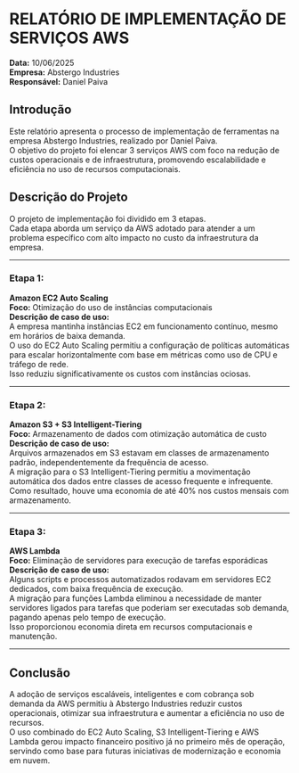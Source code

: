 # RELATÓRIO DE IMPLEMENTAÇÃO DE SERVIÇOS AWS

**Data:** 10/06/2025  
**Empresa:** Abstergo Industries  
**Responsável:** Daniel Paiva

## Introdução

Este relatório apresenta o processo de implementação de ferramentas na empresa Abstergo Industries, realizado por Daniel Paiva. <br>
O objetivo do projeto foi elencar 3 serviços AWS com foco na redução de custos operacionais e de infraestrutura, promovendo escalabilidade e eficiência no uso de recursos computacionais.

## Descrição do Projeto

O projeto de implementação foi dividido em 3 etapas. <br>Cada etapa aborda um serviço da AWS adotado para atender a um problema específico com alto impacto no custo da infraestrutura da empresa.

---

### Etapa 1:  
**Amazon EC2 Auto Scaling**  
**Foco:** Otimização do uso de instâncias computacionais  
**Descrição de caso de uso:**  
A empresa mantinha instâncias EC2 em funcionamento contínuo, mesmo em horários de baixa demanda. <br>O uso do EC2 Auto Scaling permitiu a configuração de políticas automáticas para escalar horizontalmente com base em métricas como uso de CPU e tráfego de rede. <br>Isso reduziu significativamente os custos com instâncias ociosas.

---

### Etapa 2:  
**Amazon S3 + S3 Intelligent-Tiering**  
**Foco:** Armazenamento de dados com otimização automática de custo  
**Descrição de caso de uso:**  
Arquivos armazenados em S3 estavam em classes de armazenamento padrão, independentemente da frequência de acesso. <br>A migração para o S3 Intelligent-Tiering permitiu a movimentação automática dos dados entre classes de acesso frequente e infrequente. <br>Como resultado, houve uma economia de até 40% nos custos mensais com armazenamento.

---

### Etapa 3:  
**AWS Lambda**  
**Foco:** Eliminação de servidores para execução de tarefas esporádicas  
**Descrição de caso de uso:**  
Alguns scripts e processos automatizados rodavam em servidores EC2 dedicados, com baixa frequência de execução. <br>A migração para funções Lambda eliminou a necessidade de manter servidores ligados para tarefas que poderiam ser executadas sob demanda, pagando apenas pelo tempo de execução. <br>Isso proporcionou economia direta em recursos computacionais e manutenção.

---

## Conclusão

A adoção de serviços escaláveis, inteligentes e com cobrança sob demanda da AWS permitiu à Abstergo Industries reduzir custos operacionais, otimizar sua infraestrutura e aumentar a eficiência no uso de recursos. <br> O uso combinado do EC2 Auto Scaling, S3 Intelligent-Tiering e AWS Lambda gerou impacto financeiro positivo já no primeiro mês de operação, servindo como base para futuras iniciativas de modernização e economia em nuvem.

